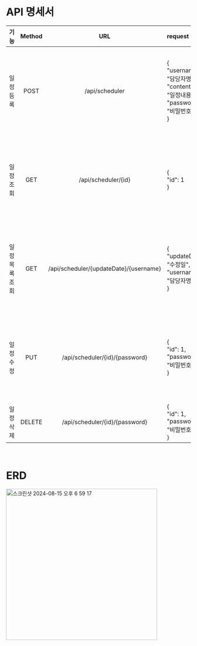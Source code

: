 
# API 명세서

| 기능 | Method | URL | request |response|
|:---:|:---:|:---:|:---|:---|
| 일정 등록 | POST | /api/scheduler  | {<br>"username": "담당자명", <br>"contents": "일정내용", <br>"password": "비밀번호"<br>} |{<br>"id": 1,<br>"username": "담당자명",<br>"contents": "일정내용",<br>"createDate": "작성일",<br>"updateDate": "수정일"<br>}|
| 일정 조회 | GET  | /api/scheduler/{id}| {<br>"id": 1<br>} |{<br>"id": 1,<br>"username": "담당자명",<br>"contents": "일정내용",<br>"createDate": "작성일",<br>"updateDate": "수정일"<br>}|
| 일정 목록 조회 | GET  | /api/scheduler/{updateDate}/{username} | {<br>"updateDate": "수정일",<br>"username": "담당자명"<br>} |[{<br>"id": 1,<br>"username": "담당자명",<br>"contents": "일정내용",<br>"createDate": "작성일",<br>"updateDate": "수정일"<br>}]|
| 일정 수정 | PUT  | /api/scheduler/{id}/{password}| {<br>"id": 1,<br>"password": "비밀번호"<br>}|{<br>"id": 1,<br>"username": "담당자명",<br>"contents": "일정내용",<br>"createDate": "작성일",<br>"updateDate": "수정일"<br>}|
| 일정 삭제 | DELETE | /api/scheduler/{id}/{password}| {<br>"id": 1,<br>"password": "비밀번호"<br>} | id + " 번의 일정이 삭제되었습니다."|

<br>

# ERD

<img width="412" alt="스크린샷 2024-08-15 오후 6 59 17" src="https://github.com/user-attachments/assets/f78f2b88-74f6-446b-9198-dda7a12a5938">
